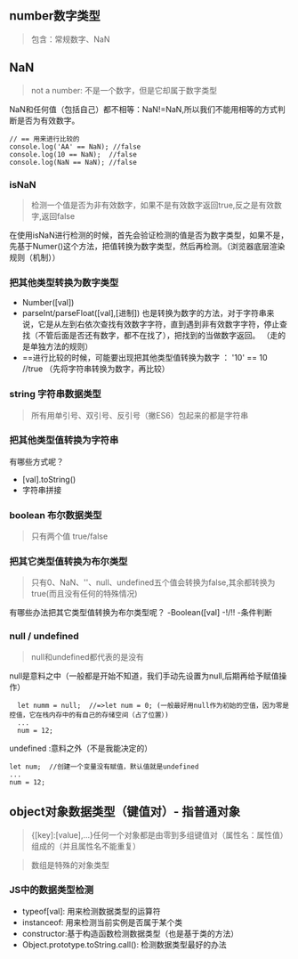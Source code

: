 ## number数字类型
> 包含：常规数字、NaN

## NaN
> not a number: 不是一个数字，但是它却属于数字类型

NaN和任何值（包括自己）都不相等：NaN!=NaN,所以我们不能用相等的方式判断是否为有效数字。
```
// == 用来进行比较的
console.log('AA' == NaN); //false
console.log(10 == NaN);  //false
console.log(NaN == NaN); //false
```

### isNaN
> 检测一个值是否为非有效数字，如果不是有效数字返回true,反之是有效数字,返回false

在使用isNaN进行检测的时候，首先会验证检测的值是否为数字类型，如果不是，先基于Numer()这个方法，把值转换为数字类型，然后再检测。（浏览器底层渲染规则（机制））

### 把其他类型转换为数字类型
- Number([val])
- parseInt/parseFloat([val],[进制]) 也是转换为数字的方法，对于字符串来说，它是从左到右依次查找有效数字字符，直到遇到非有效数字字符，停止查找（不管后面是否还有数字，都不在找了），把找到的当做数字返回。 （走的是单独方法的规则）
- ==进行比较的时候，可能要出现把其他类型值转换为数字 ： '10' == 10 //true （先将字符串转换为数字，再比较）


<!-- ================================================================== -->
### string 字符串数据类型
> 所有用单引号、双引号、反引号（撇ES6）包起来的都是字符串

### 把其他类型值转换为字符串
有哪些方式呢？
- [val].toString()
- 字符串拼接

<!-- =============================================================== -->

### boolean 布尔数据类型
> 只有两个值 true/false

### 把其它类型值转换为布尔类型
> 只有0、NaN、''、null、undefined五个值会转换为false,其余都转换为true(而且没有任何的特殊情况)

有哪些办法把其它类型值转换为布尔类型呢？
-Boolean([val]
-!/!!
-条件判断

<!-- ===========================================================
 -->
 ### null / undefined
 > null和undefined都代表的是没有
  
  null是意料之中（一般都是开始不知道，我们手动先设置为null,后期再给予赋值操作）
```
  let numm = null;  //=>let num = 0; (一般最好用null作为初始的空值，因为零是控值，它在栈内存中的有自己的存储空间（占了位置）)
  ...
  num = 12;
  ```

  undefined :意料之外（不是我能决定的）
  ```
  let num;  //创建一个变量没有赋值，默认值就是undefined
  ...
  num = 12;
  ```

  <!-- ============================================================== -->
  ## object对象数据类型（键值对）- 指普通对象
  >{[key]:[value],...}任何一个对象都是由零到多组键值对（属性名：属性值）组成的（并且属性名不能重复）

  > 数组是特殊的对象类型

  ### JS中的数据类型检测
  - typeof[val]: 用来检测数据类型的运算符
  - instanceof: 用来检测当前实例是否属于某个类
  - constructor:基于构造函数检测数据类型（也是基于类的方法）
  - Object.prototype.toString.call(): 检测数据类型最好的办法



